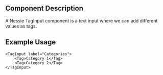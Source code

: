 ## Component Description

A Nessie TagInput component is a text input where we can add different values as
tags.

## Example Usage

```
<TagInput label="Categories">
    <Tag>Category 1</Tag>
    <Tag>Category 2</Tag>
</TagInput>
```

